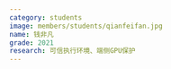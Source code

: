 ```yaml
---
category: students
image: members/students/qianfeifan.jpg
name: 钱非凡
grade: 2021
research: 可信执行环境、端侧GPU保护
---
```

